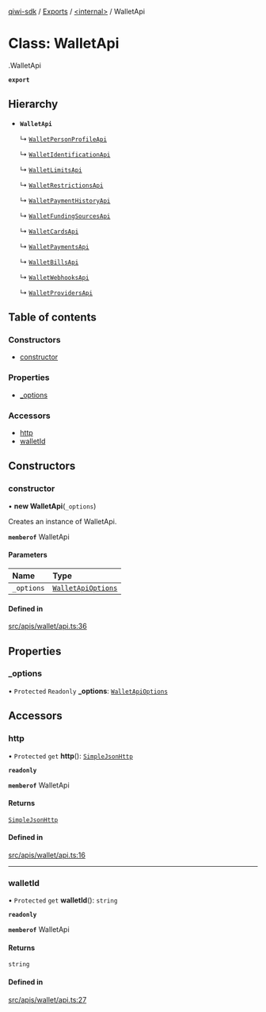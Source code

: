 [qiwi-sdk](../README.md) / [Exports](../modules.md) / [<internal\>](../modules/internal_.md) / WalletApi

# Class: WalletApi

[<internal>](../modules/internal_.md).WalletApi

**`export`**

## Hierarchy

- **`WalletApi`**

  ↳ [`WalletPersonProfileApi`](internal_.WalletPersonProfileApi.md)

  ↳ [`WalletIdentificationApi`](internal_.WalletIdentificationApi.md)

  ↳ [`WalletLimitsApi`](internal_.WalletLimitsApi.md)

  ↳ [`WalletRestrictionsApi`](internal_.WalletRestrictionsApi.md)

  ↳ [`WalletPaymentHistoryApi`](internal_.WalletPaymentHistoryApi.md)

  ↳ [`WalletFundingSourcesApi`](internal_.WalletFundingSourcesApi.md)

  ↳ [`WalletCardsApi`](internal_.WalletCardsApi.md)

  ↳ [`WalletPaymentsApi`](internal_.WalletPaymentsApi.md)

  ↳ [`WalletBillsApi`](internal_.WalletBillsApi.md)

  ↳ [`WalletWebhooksApi`](internal_.WalletWebhooksApi.md)

  ↳ [`WalletProvidersApi`](internal_.WalletProvidersApi.md)

## Table of contents

### Constructors

- [constructor](internal_.WalletApi.md#constructor)

### Properties

- [\_options](internal_.WalletApi.md#_options)

### Accessors

- [http](internal_.WalletApi.md#http)
- [walletId](internal_.WalletApi.md#walletid)

## Constructors

### constructor

• **new WalletApi**(`_options`)

Creates an instance of WalletApi.

**`memberof`** WalletApi

#### Parameters

| Name | Type |
| :------ | :------ |
| `_options` | [`WalletApiOptions`](../interfaces/QIWI.WalletApiOptions.md) |

#### Defined in

[src/apis/wallet/api.ts:36](https://github.com/AlexXanderGrib/node-qiwi-sdk/blob/52e2fc4/src/apis/wallet/api.ts#L36)

## Properties

### \_options

• `Protected` `Readonly` **\_options**: [`WalletApiOptions`](../interfaces/QIWI.WalletApiOptions.md)

## Accessors

### http

• `Protected` `get` **http**(): [`SimpleJsonHttp`](internal_.SimpleJsonHttp.md)

**`readonly`**

**`memberof`** WalletApi

#### Returns

[`SimpleJsonHttp`](internal_.SimpleJsonHttp.md)

#### Defined in

[src/apis/wallet/api.ts:16](https://github.com/AlexXanderGrib/node-qiwi-sdk/blob/52e2fc4/src/apis/wallet/api.ts#L16)

___

### walletId

• `Protected` `get` **walletId**(): `string`

**`readonly`**

**`memberof`** WalletApi

#### Returns

`string`

#### Defined in

[src/apis/wallet/api.ts:27](https://github.com/AlexXanderGrib/node-qiwi-sdk/blob/52e2fc4/src/apis/wallet/api.ts#L27)
